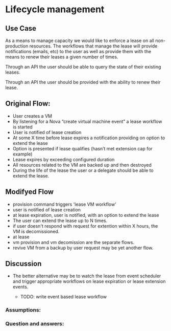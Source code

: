 # Lifecycle management

## Use Case
As a means to manage capacity we would like to enforce a lease on all non-production resources.  The workflows that manage the lease will provide notifications (emails, etc) to the user as well as provide them with the means to renew their leases a given number of times.

Through an API the user should be able to query the state of their existing leases.

Through an API the user should be provided with the ability to renew their lease.

## Original Flow:

* User creates a VM
* By listening for a Nova “create virtual machine event” a lease workflow is started
* User is notified of lease creation 
* At some X time before lease expires a notification providing on option to extend the lease
* Option is presented if lease qualifies (hasn’t met extension cap for example)
* Lease expires by exceeding configured duration
* All resources related to the VM are backed up and then destroyed 
* During the life of the lease the user or a delegate should be able to extend the lease.

## Modifyed Flow

* provision command triggers 'lease VM workflow'
* user is notified of lease creation
* at lease expiration, user is notified, with an option to extend the lease
* The user can extend the lease up to N times.
* if user doesn't respond with request for extention within X hours, the VM is decomissioned.
* at lease 
* vm provision and vm decomission are the separate flows. 
* revive VM from a backup by user request may be yet another flow. 


## Discussion

* The better alternative may be to watch the lease from event scheduler and trigger appropriate workflows on lease expiration or lease extension events. 

    * TODO: write event based lease workflow



### Assumptions:

### Question and answers:
